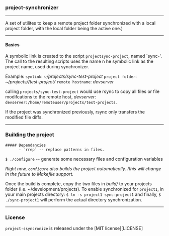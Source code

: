 ### project-synchronizer
---

A set of utilites to keep a remote project folder synchronized with a local project folder, with the local folder being the active one.) 

----

#### Basics

A symbolic link is created to the script `projectsync-project`, named `sync-<project-folder-name>'.  
The call to the resulting scripts uses the name n he symbolic link as the project name, used  during
synchronizer.


Example: 
  `symlink`: 
    _~/projects/sync-test-project_
  `project folder`:
    _~/projects//test-project/_
  `remote hostname`:
   _devserver_

  calling `projects/sync-test-project` would use rsync to copy all files or file modifcations to the 
  remote host, _devserver_:  `devserver:/home/remoteuser/projects/test-projects`.

  If the project was synchronized previously, rsync only transfers the modified file diffs.

---

### Building the project  ####

    ##### Dependancies
          - `rrep` -- replace patterns in files.
      
      

`$ ./configure` -- generate some necessary files and configuration variables

_Right now, `configure` also builds the project automatically.  Rhis will change in the future to Makefile support._

Once the build is complete, copy the two files in _build/_ to your projects folder (i.e.  ~/development/projects).
To enable synchronized for `project1`, in your main projects directory:
    `$ ln -s project1 sync-project1`
    and finally,
    `$ ./sync-project1` will perform the actual directory synchronization.
    
---

### License

`project-ssyncronize` is released under the [MIT license][LICENSE]

    


